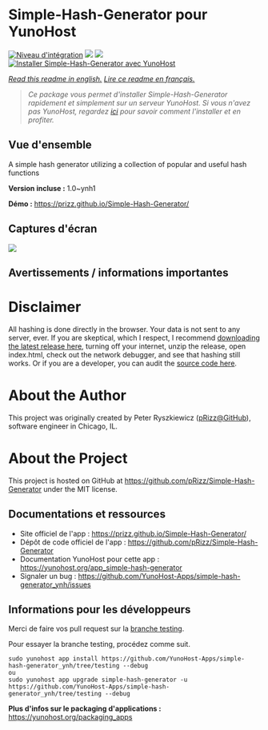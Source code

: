 # Simple-Hash-Generator pour YunoHost

[![Niveau d'intégration](https://dash.yunohost.org/integration/simple-hash-generator.svg)](https://dash.yunohost.org/appci/app/simple-hash-generator) ![](https://ci-apps.yunohost.org/ci/badges/simple-hash-generator.status.svg) ![](https://ci-apps.yunohost.org/ci/badges/simple-hash-generator.maintain.svg)  
[![Installer Simple-Hash-Generator avec YunoHost](https://install-app.yunohost.org/install-with-yunohost.svg)](https://install-app.yunohost.org/?app=simple-hash-generator)

*[Read this readme in english.](./README.md)*
*[Lire ce readme en français.](./README_fr.md)*

> *Ce package vous permet d'installer Simple-Hash-Generator rapidement et simplement sur un serveur YunoHost.
Si vous n'avez pas YunoHost, regardez [ici](https://yunohost.org/#/install) pour savoir comment l'installer et en profiter.*

## Vue d'ensemble

A simple hash generator utilizing a collection of popular and useful hash functions


**Version incluse :** 1.0~ynh1

**Démo :** https://prizz.github.io/Simple-Hash-Generator/

## Captures d'écran

![](./doc/screenshots/example.jpg)

## Avertissements / informations importantes

# Disclaimer

All hashing is done directly in the browser. Your data is not sent to any server, ever. If you are skeptical, which I respect, I recommend [downloading the latest release here](https://github.com/pRizz/Simple-Hash-Generator/releases), turning off your internet, unzip the release, open index.html, check out the network debugger, and see that hashing still works. Or if you are a developer, you can audit the [source code here](https://github.com/pRizz/Simple-Hash-Generator).

# About the Author

This project was originally created by Peter Ryszkiewicz ([pRizz@GitHub](https://github.com/pRizz)), software engineer in Chicago, IL.

# About the Project

This project is hosted on GitHub at https://github.com/pRizz/Simple-Hash-Generator under the MIT license.

## Documentations et ressources

* Site officiel de l'app : https://prizz.github.io/Simple-Hash-Generator/
* Dépôt de code officiel de l'app : https://github.com/pRizz/Simple-Hash-Generator
* Documentation YunoHost pour cette app : https://yunohost.org/app_simple-hash-generator
* Signaler un bug : https://github.com/YunoHost-Apps/simple-hash-generator_ynh/issues

## Informations pour les développeurs

Merci de faire vos pull request sur la [branche testing](https://github.com/YunoHost-Apps/simple-hash-generator_ynh/tree/testing).

Pour essayer la branche testing, procédez comme suit.
```
sudo yunohost app install https://github.com/YunoHost-Apps/simple-hash-generator_ynh/tree/testing --debug
ou
sudo yunohost app upgrade simple-hash-generator -u https://github.com/YunoHost-Apps/simple-hash-generator_ynh/tree/testing --debug
```

**Plus d'infos sur le packaging d'applications :** https://yunohost.org/packaging_apps